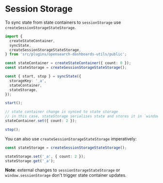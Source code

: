# Session Storage

To sync state from state containers to `sessionStorage` use `createSessionStorageStateStorage`.

```ts
import {
  createStateContainer,
  syncState,
  createSessionStorageStateStorage,
} from 'src/plugins/opensearch-dashboards-utils/public';

const stateContainer = createStateContainer({ count: 0 });
const stateStorage = createSessionStorageStateStorage();

const { start, stop } = syncState({
  storageKey: '_a',
  stateContainer,
  stateStorage,
});

start();

// state container change is synced to state storage
// in this case, stateStorage serialises state and stores it in `window.sessionStorage` by key `_a`
stateContainer.set({ count: 2 });

stop();
```

You can also use `createSessionStorageStateStorage` imperatively:

```ts
const stateStorage = createSessionStorageStateStorage();

stateStorage.set('_a', { count: 2 });
stateStorage.get('_a');
```

**Note**: external changes to `sessionStorageStateStorage` or `window.sessionStorage` don't trigger state container updates.
